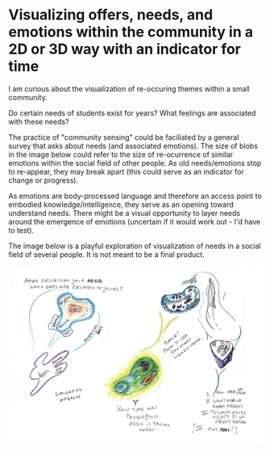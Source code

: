 # Visualizing offers, needs, and emotions within the community in a 2D or 3D way with an indicator for time 
I am curious about the visualization of re-occuring themes within a small community. 

Do certain needs of students exist for years? What feelings are associated with these needs? 

The practice of "community sensing" could be faciliated by a general survey that asks about needs (and associated emotions). The size of blobs in the image below could refer to the size of re-ocurrence of similar emotions within the social field of other people. As old needs/emotions stop to re-appear, they may break apart (this could serve as an indicator for change or progress).

As emotions are body-processed language and therefore an access point to embodied knowledge/intelligence, they serve as an opening toward understand needs. There might be a visual opportunity to layer needs around the emergence of emotions (uncertain if it would work out - I'd have to test).

The image below is a playful exploration of visualization of needs in a social field of several people. It is not meant to be a final product. 

![](../media/cleanshot_2024-02-25-at-16-36-52@2x.png)